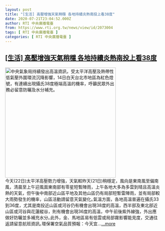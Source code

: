 ```yaml
---
layout: post
title: "[生活] 高壓增強天氣稍穩 各地持續炎熱南投上看38度"
date: 2020-07-21T23:04:52.000Z
author: RTI 中央廣播電臺
from: https://www.rti.org.tw/news/view/id/2073004
tags: [ RTI 中央廣播電臺 ]
categories: [ RTI 中央廣播電臺 ]
---
```

<!--1595372692000-->
[[生活] 高壓增強天氣稍穩 各地持續炎熱南投上看38度](https://www.rti.org.tw/news/view/id/2073004)
------

<div>
<img src="https://static.rti.org.tw/assets/thumbnails/2020/07/14/20200714000098M.jpg" width="360" alt="中央氣象局持續發出高溫資訊，受太平洋高壓及熱帶性低氣壓外圍環流沉降影響，14日白天台北市地區為紅色燈號，有連續出現攝氏38度極端高溫的機率，呼籲民眾外出務必留意防曬及水分補充。" title="中央氣象局持續發出高溫資訊，受太平洋高壓及熱帶性低氣壓外圍環流沉降影響，14日白天台北市地區為紅色燈號，有連續出現攝氏38度極端高溫的機率，呼籲民眾外出務必留意防曬及水分補充。"><br>今天(22日)太平洋高壓勢力增強，天氣較昨天(21日)稍穩定，風向是東南風至偏南風，清晨至上午迎風面東南部有零星短暫陣雨，上午各地大多為多雲到晴且高溫炎熱的天氣，但午後中南部近山區平地及其他山區仍有局部短暫雷陣雨，並有局部較大雨勢發生的機率，山區活動請留意天氣變化｡氣溫方面，各地高溫普遍在攝氏33到36度，尤其是南投近山區或河谷仍有機會出現38度的高溫，西半部及東北部近山區或河谷與花蓮縱谷，則有機會出現36度的高溫，中午前後紫外線強，外出應做好防曬並多補充水分｡此外，金、馬地區易有低雲或局部霧影響能見度，交通往返請留意航班資訊｡環保署空氣品質預報：今天宜...<a target="_blank" href="https://www.rti.org.tw/news/view/id/2073004">...more</a>
</div>
